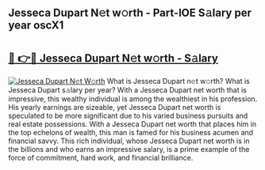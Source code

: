 ## Jesseca Dupart N𝚎t w𝚘rth - Part-lOE S𝚊lary per year oscX1

# <h2><a href="http://gc1d39.nevu.top/?p=Jesseca+Dupart">🔗 👉🔴 Jesseca Dupart N𝚎t w𝚘rth - S𝚊lary</a></h2>

[![Jesseca Dupart N𝚎t W𝚘rth](https://i.imgur.com/Oavwk0R.jpeg)](http://gc1d39.nevu.top/?p=Jesseca+Dupart)
What is Jesseca Dupart n𝚎t w𝚘rth? What is Jesseca Dupart s𝚊lary per year?
With a Jesseca Dupart net worth that is impressive, this wealthy individual is among the wealthiest in his profession. His yearly earnings are sizeable, yet Jesseca Dupart net worth is speculated to be more significant due to his varied business pursuits and real estate possessions. With a Jesseca Dupart net worth that places him in the top echelons of wealth, this man is famed for his business acumen and financial savvy. This rich individual, whose Jesseca Dupart net worth is in the billions and who earns an impressive salary, is a prime example of the force of commitment, hard work, and financial brilliance.
